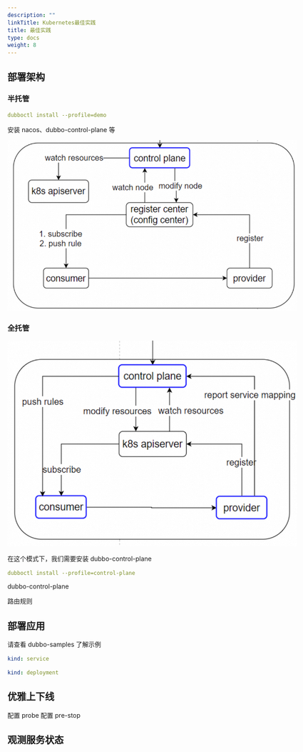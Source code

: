 ```yaml
---
description: ""
linkTitle: Kubernetes最佳实践
title: 最佳实践
type: docs
weight: 8
---
```


## 部署架构

### 半托管
```yaml
dubboctl install --profile=demo
```

安装 nacos、dubbo-control-plane 等

<img src="/imgs/v3/manual/java/tutorial/kubernetes/kubernetes.png" style="max-width:650px;height:auto;" />

### 全托管

<img src="/imgs/v3/manual/java/tutorial/kubernetes/kubernetes-service.png" style="max-width:650px;height:auto;" />

在这个模式下，我们需要安装 dubbo-control-plane

```yaml
dubboctl install --profile=control-plane
```

dubbo-control-plane

路由规则

## 部署应用

请查看 dubbo-samples 了解示例

```yaml
kind: service
```

```yaml
kind: deployment
```

## 优雅上下线

配置 probe
配置 pre-stop

## 观测服务状态



